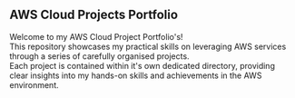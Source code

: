 ## AWS Cloud Projects Portfolio  

Welcome to my AWS Cloud Project Portfolio's!  
This repository showcases my practical skills on leveraging AWS services through a series of carefully organised projects.  
Each project is contained within it's own dedicated directory, providing clear insights into my hands-on skills and achievements in the AWS environment.  
